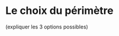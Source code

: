 # Le choix du périmètre 

(expliquer les 3 options possibles)


<!--stackedit_data:
eyJoaXN0b3J5IjpbLTYzNDIyMjIzXX0=
-->
